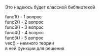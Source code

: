 Это надеюсь будет классной библиотекой

func1() - 1 вопрос \
func2() - 2 вопрос \
func3() - 3 вопрос \
func4() - 4 вопрос \
func5() - 5 вопрос \
vec() - немного теории \
в ней функции для решения